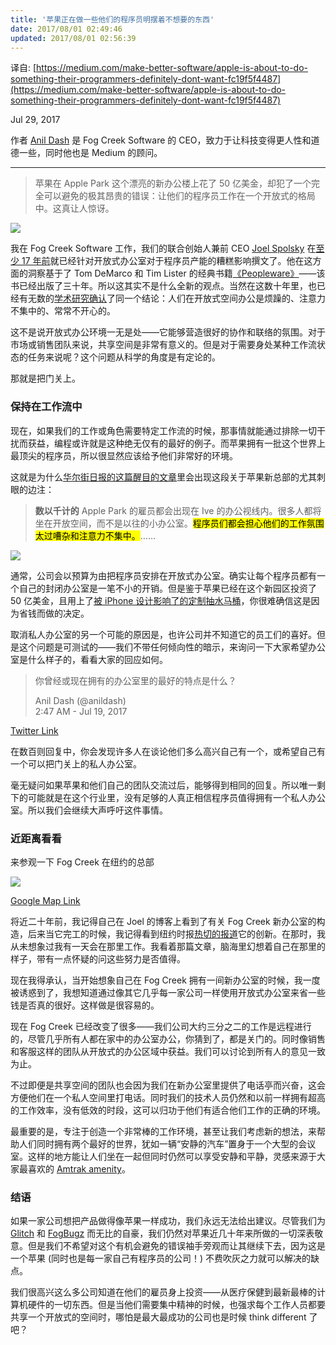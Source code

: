 ```yaml
---
title: '苹果正在做一些他们的程序员明摆着不想要的东西'
date: 2017/08/01 02:49:46
updated: 2017/08/01 02:56:39
---
```


译自: [https://medium.com/make-better-software/apple-is-about-to-do-something-their-programmers-definitely-dont-want-fc19f5f4487](https://medium.com/make-better-software/apple-is-about-to-do-something-their-programmers-definitely-dont-want-fc19f5f4487)

Jul 29, 2017

作者 [Anil Dash](http://anildash.com/) 是 Fog Creek Software 的 CEO，致力于让科技变得更人性和道德一些，同时他也是 Medium 的顾问。

----

> 苹果在 Apple Park 这个漂亮的新办公楼上花了 50 亿美金，却犯了一个完全可以避免的极其昂贵的错误：让他们的程序员工作在一个开放式的格局中。这真让人惊讶。

![](http://jiongks-typecho.stor.sinaapp.com/usr/uploads/2017/08/2254787802.jpg)

我在 Fog Creek Software 工作，我们的联合创始人兼前 CEO [Joel Spolsky](https://medium.com/u/869c7e626b83) 在[至少 17 年前](https://www.joelonsoftware.com/2000/04/19/where-do-these-people-get-their-unoriginal-ideas/)就已经针对开放式办公室对于程序员产能的糟糕影响撰文了。他在这方面的洞察基于了 Tom DeMarco 和 Tim Lister 的经典书籍[《Peopleware》](https://en.wikipedia.org/wiki/Peopleware:_Productive_Projects_and_Teams)——该书已经出版了三十年。所以这其实不是什么全新的观点。当然在这数十年里，也已经有无数的[学术研究确认](http://theconversation.com/open-plan-offices-attract-highest-levels-of-worker-dissatisfaction-study-18246)了同一个结论：人们在开放式空间办公是烦躁的、注意力不集中的、常常不开心的。

这不是说开放式办公环境一无是处——它能够营造很好的协作和联络的氛围。对于市场或销售团队来说，共享空间是非常有意义的。但是对于需要身处某种工作流状态的任务来说呢？这个问题从科学的角度是有定论的。

那就是把门关上。

<!--more-->

### 保持在工作流中

现在，如果我们的工作或角色需要特定工作流的时候，那事情就能通过排除一切干扰而获益，编程或许就是这种绝无仅有的最好的例子。而苹果拥有一批这个世界上最顶尖的程序员，所以很显然应该给予他们非常好的环境。

这就是为什么[华尔街日报的这篇醒目的文章](https://www.wsj.com/articles/how-jony-ive-masterminded-apples-new-headquarters-1501063201)里会出现这段关于苹果新总部的尤其刺眼的边注：

> **数以千计的** Apple Park 的雇员都会出现在 Ive 的办公视线内。很多人都将坐在开放空间，而不是以往的小办公室。<mark>程序员们都会担心他们的工作氛围太过嘈杂和注意力不集中。</mark>……

![](http://jiongks-typecho.stor.sinaapp.com/usr/uploads/2017/08/941992970.png)

通常，公司会以预算为由把程序员安排在开放式办公室。确实让每个程序员都有一个自己的封闭办公室是一笔不小的开销。但是鉴于苹果已经在这个新园区投资了 50 亿美金，且用上了[被 iPhone 设计影响了的定制抽水马桶](https://qz.com/905934/even-the-toilets-in-apples-aapl-campus-2-are-inspired-by-the-iphone/)，你很难确信这是因为省钱而做的决定。

取消私人办公室的另一个可能的原因是，也许公司并不知道它的员工们的喜好。但是这个问题是可测试的——我们不带任何倾向性的暗示，来询问一下大家希望办公室是什么样子的，看看大家的回应如何。

> 你曾经或现在拥有的办公室里的最好的特点是什么？
>
> Anil Dash (@anildash)  
> 2:47 AM - Jul 19, 2017

[Twitter Link](https://medium.com/media/1e30d93e0c22e81d448111d4f478fa20?postId=fc19f5f4487)

在数百则回复中，你会发现许多人在谈论他们多么高兴自己有一个，或希望自己有一个可以把门关上的私人办公室。

毫无疑问如果苹果和他们自己的团队交流过后，能够得到相同的回复。所以唯一剩下的可能就是在这个行业里，没有足够的人真正相信程序员值得拥有一个私人办公室。所以我们会继续大声呼吁这件事情。

### 近距离看看

来参观一下 Fog Creek 在纽约的总部

![](http://jiongks-typecho.stor.sinaapp.com/usr/uploads/2017/08/1791376931.jpg)

[Google Map Link](https://www.google.com/maps/@40.706976,-74.0132501,0a,29.2y,273.42h,100.56t/data=!3m4!1e1!3m2!1su6fRkLZ36IAAAAQIt5lP8A!2e0?source=apiv3)

将近二十年前，我记得自己在 Joel 的博客上看到了有关 Fog Creek 新办公室的构造，后来当它完工的时候，我记得看到纽约时报[热切的报道](http://www.nytimes.com/2009/02/08/realestate/commercial/08sqft.html)它的创新。在那时，我从未想象过我有一天会在那里工作。我看着那篇文章，脑海里幻想着自己在那里的样子，带有一点怀疑的问这些努力是否值得。

现在我得承认，当开始想象自己在 Fog Creek 拥有一间新办公室的时候，我一度被诱惑到了，我想知道通过像其它几乎每一家公司一样使用开放式办公室来省一些钱是否真的很好。这样做是很容易的。

现在 Fog Creek 已经改变了很多——我们公司大约三分之二的工作是远程进行的，尽管几乎所有人都在家中的办公室办公，你猜到了，都是关门的。同时像销售和客服这样的团队从开放式的办公区域中获益。我们可以讨论到所有人的意见一致为止。

不过即便是共享空间的团队也会因为我们在新办公室里提供了电话亭而兴奋，这会方便他们在一个私人空间里打电话。同时我们的技术人员仍然和以前一样拥有超高的工作效率，没有低效的时段，这可以归功于他们有适合他们工作的正确的环境。

最重要的是，专注于创造一个非常棒的工作环境，甚至让我们考虑新的想法，来帮助人们同时拥有两个最好的世界，犹如一辆“安静的汽车”置身于一个大型的会议室。这样的地方能让人们坐在一起但同时仍然可以享受安静和平静，灵感来源于大家最喜欢的 [Amtrak amenity](https://www.amtrak.com/onboard-the-train-quiet-car)。

### 结语

如果一家公司想把产品做得像苹果一样成功，我们永远无法给出建议。尽管我们为 [Glitch](https://glitch.com/) 和 [FogBugz](https://fogbugz.com/) 而无比的自豪，我们仍然对苹果近几十年来所做的一切深表敬意。但是我们不希望对这个有机会避免的错误袖手旁观而让其继续下去，因为这是一个苹果 (同时也是每一家自己有程序员的公司！) 不费吹灰之力就可以解决的缺点。

我们很高兴这么多公司知道在他们的雇员身上投资——从医疗保健到最新最棒的计算机硬件的一切东西。但是当他们需要集中精神的时候，也强求每个工作人员都要共享一个开放式的空间时，哪怕是最大最成功的公司也是时候 think different 了吧？